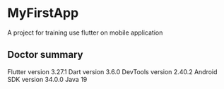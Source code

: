 # MyFirstApp
A project for training use flutter on mobile application

## Doctor summary
Flutter version 3.27.1
Dart version 3.6.0
DevTools version 2.40.2
Android SDK version 34.0.0
Java 19
